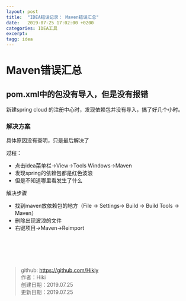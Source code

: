 ```yaml
---
layout: post
title:  "IDEA错误记录： Maven错误汇总"
date:   2019-07-25 17:02:00 +0200
categories: IDEA工具
excerpt: 
tagg: idea
---
```




# Maven错误汇总

## pom.xml中的包没有导入，但是没有报错
新建spring cloud 的注册中心时，发现依赖包并没有导入，搞了好几个小时。

### 解决方案
具体原因没有查明，只是最后解决了

过程：
- 点击idea菜单栏->View->Tools Windows->Maven
- 发现spring的依赖包都是红色波浪
- 但是不知道哪里看发生了什么

解决步骤
- 找到maven放依赖包的地方（File -> Settings-> Build -> Build Tools -> Maven）
- 删除出现波浪的文件
- 右键项目->Maven->Reimport


<br /><br /><br /><br />
> github: https://github.com/Hikiy  
> 作者：Hiki  
> 创建日期：2019.07.25  
> 更新日期：2019.07.25
